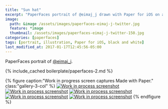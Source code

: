 ```yaml
---
title: "Sun hat"
excerpt: "PaperFaces portrait of @eimaj_j drawn with Paper for iOS on an iPad."
image: 
  path: &image /assets/images/paperfaces-eimaj-j-twitter.jpg 
  feature: *image
  thumbnail: /assets/images/paperfaces-eimaj-j-twitter-150.jpg
categories: [paperfaces]
tags: [portrait, illustration, Paper for iOS, black and white]
last_modified_at: 2017-01-17T12:45:56-05:00
---
```


PaperFaces portrait of [@eimaj_j](https://twitter.com/eimaj_j).

{% include_cached boilerplate/paperfaces-2.md %}

{% figure caption:"Work in progress screen captures Made with Paper." class:"gallery-3-col" %}
[![Work in process screenshot](/assets/images/paperfaces-eimaj-j-process-1-600.jpg)](/assets/images/paperfaces-eimaj-j-process-1-lg.jpg) [![Work in process screenshot](/assets/images/paperfaces-eimaj-j-process-2-600.jpg)](/assets/images/paperfaces-eimaj-j-process-2-lg.jpg) [![Work in process screenshot](/assets/images/paperfaces-eimaj-j-process-3-600.jpg)](/assets/images/paperfaces-eimaj-j-process-3-lg.jpg) [![Work in process screenshot](/assets/images/paperfaces-eimaj-j-process-4-600.jpg)](/assets/images/paperfaces-eimaj-j-process-4-lg.jpg) [![Work in process screenshot](/assets/images/paperfaces-eimaj-j-process-5-600.jpg)](/assets/images/paperfaces-eimaj-j-process-5-lg.jpg)
{% endfigure %}
